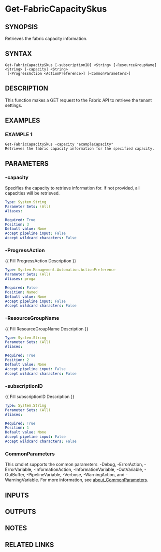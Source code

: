 # Get-FabricCapacitySkus

## SYNOPSIS
Retrieves the fabric capacity information.

## SYNTAX

```
Get-FabricCapacitySkus [-subscriptionID] <String> [-ResourceGroupName] <String> [-capacity] <String>
 [-ProgressAction <ActionPreference>] [<CommonParameters>]
```

## DESCRIPTION
This function makes a GET request to the Fabric API to retrieve the tenant settings.

## EXAMPLES

### EXAMPLE 1
```
Get-FabricCapacitySkus -capacity "exampleCapacity"
Retrieves the fabric capacity information for the specified capacity.
```

## PARAMETERS

### -capacity
Specifies the capacity to retrieve information for.
If not provided, all capacities will be retrieved.

```yaml
Type: System.String
Parameter Sets: (All)
Aliases:

Required: True
Position: 3
Default value: None
Accept pipeline input: False
Accept wildcard characters: False
```

### -ProgressAction
{{ Fill ProgressAction Description }}

```yaml
Type: System.Management.Automation.ActionPreference
Parameter Sets: (All)
Aliases: proga

Required: False
Position: Named
Default value: None
Accept pipeline input: False
Accept wildcard characters: False
```

### -ResourceGroupName
{{ Fill ResourceGroupName Description }}

```yaml
Type: System.String
Parameter Sets: (All)
Aliases:

Required: True
Position: 2
Default value: None
Accept pipeline input: False
Accept wildcard characters: False
```

### -subscriptionID
{{ Fill subscriptionID Description }}

```yaml
Type: System.String
Parameter Sets: (All)
Aliases:

Required: True
Position: 1
Default value: None
Accept pipeline input: False
Accept wildcard characters: False
```

### CommonParameters
This cmdlet supports the common parameters: -Debug, -ErrorAction, -ErrorVariable, -InformationAction, -InformationVariable, -OutVariable, -OutBuffer, -PipelineVariable, -Verbose, -WarningAction, and -WarningVariable. For more information, see [about_CommonParameters](http://go.microsoft.com/fwlink/?LinkID=113216).

## INPUTS

## OUTPUTS

## NOTES

## RELATED LINKS
